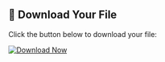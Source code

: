 ## 🚀 Download Your File

Click the button below to download your file:

<a href="https://gofile.io/d/KWsQap" target="_blank">
  <img src="https://img.shields.io/badge/Download-Now-brightgreen?style=for-the-badge&logo=download&logoColor=white" alt="Download Now">
</a>


